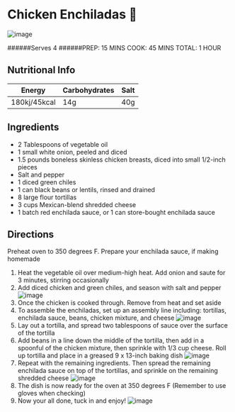 # Chicken Enchiladas 🍗

![image](http://www.gimmesomeoven.com/wp-content/uploads/2014/10/Chicken-Enchiladas-61.jpg)

######Serves 4
######PREP: 15 MINS COOK: 45 MINS TOTAL: 1 HOUR

## Nutritional Info

| Energy | Carbohydrates | Salt |
| -------| -------- | ------- |
| 180kj/45kcal | 14g  |  40g |


## Ingredients

- 2 Tablespoons of vegetable oil 
- 1 small white onion, peeled and diced
- 1.5 pounds boneless skinless chicken breasts, diced into small 1/2-inch pieces
- Salt and pepper
- 1 diced green chiles
- 1 can black beans or lentils, rinsed and drained
- 8 large flour tortillas
- 3 cups Mexican-blend shredded cheese
- 1 batch red enchilada sauce, or 1 can store-bought enchilada sauce	

## Directions

Preheat oven to 350 degrees F.  Prepare your enchilada sauce, if making homemade

1. Heat the vegetable oil over medium-high heat. Add onion and saute for 3 minutes, stirring occasionally
2. Add diced chicken and green chiles, and season with salt and pepper![image](http://8monngonmoingay.com/wp-content/uploads/2015/01/khien-mon-an-va-ca-bua-com-gia-dinh-them-dam-da-beo-ngay-voi-mo-hanh-sieu-dac-biet.jpg)
3. Once the chicken is cooked through.  Remove from heat and set aside
4. To assemble the enchiladas, set up an assembly line including: tortillas, enchilada sauce, beans, chicken mixture, and cheese ![image](http://www.culicurious.com/wp-content/uploads/2013/04/Guacamole-Enchiladas-Recipe-Ingredients.jpg)
5. Lay out a tortilla, and spread two tablespoons of sauce over the surface of the tortilla
6. Add beans in a line down the middle of the tortilla, then add in a spoonful of the chicken mixture, then sprinkle with 1/3 cup cheese. Roll up tortilla and place in a greased 9 x 13-inch baking dish ![image](http://www.gimmesomeoven.com/wp-content/uploads/2014/10/Chicken-Enchiladas-Animated-GIF.gif)
7. Repeat with the remaining ingredients. Then spread the remaining enchilada sauce on top of the tortillas, and sprinkle on the remaining shredded cheese ![image](http://www.gimmesomeoven.com/wp-content/uploads/2014/10/Chicken-Enchiladas-2.jpg)
8. The dish is now ready for the oven at 350 degrees F (Remember to use gloves when checking)
9. Now your all done, tuck in and enjoy!
![image](http://www.gimmesomeoven.com/wp-content/uploads/2014/04/Chicken-Enchilada-Casserole-1.jpg)




